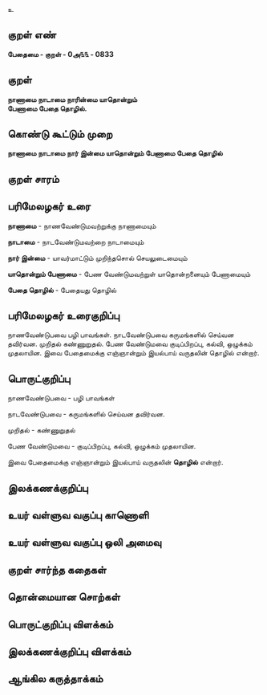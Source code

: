 உ

## குறள் எண் 

**பேதைமை - குறள் - 0அ௩௩ - 0833**

## குறள் 

**நாணாமை நாடாமை நாரின்மை யாதொன்றும்  
பேணாமை பேதை தொழில்.**

## கொண்டு கூட்டும் முறை

**நாணாமை நாடாமை நார் இன்மை யாதொன்றும் பேணாமை பேதை தொழில்**

## குறள் சாரம் 


## பரிமேலழகர் உரை

**நாணாமை** - நாணவேண்டுமவற்றுக்கு நாணாமையும் 

**நாடாமை** - நாடவேண்டுமவற்றை நாடாமையும் 

**நார் இன்மை** - யாவர்மாட்டும் முறிந்தசொல் செயலுடைமையும் 

**யாதொன்றும் பேணாமை** - பேண வேண்டுமவற்றுள் யாதொன்றனையும் பேணாமையும் 

**பேதை தொழில்** - பேதையது தொழில் 

## பரிமேலழகர் உரைகுறிப்பு   

நாணவேண்டுபவை பழி பாவங்கள். நாடவேண்டுபவை கருமங்களில் செய்வன தவிர்வன. முறிதல் கண்ணுறுதல். பேண வேண்டுமவை குடிப்பிறப்பு, கல்வி, ஒழுக்கம் முதலாயின. இவை பேதைமைக்கு எஞ்ஞான்றும் இயல்பாய் வருதலின் தொழில் என்றார்.

## பொருட்குறிப்பு 

நாணவேண்டுபவை - பழி பாவங்கள் 

நாடவேண்டுபவை - கருமங்களில் செய்வன தவிர்வன. 

முறிதல் - கண்ணுறுதல் 

பேண வேண்டுமவை - குடிப்பிறப்பு, கல்வி, ஒழுக்கம் முதலாயின. 

இவை பேதைமைக்கு எஞ்ஞான்றும் இயல்பாய் வருதலின் **தொழில்** என்றார்.

## இலக்கணக்குறிப்பு  


## உயர் வள்ளுவ வகுப்பு காணொளி


## உயர் வள்ளுவ வகுப்பு ஒலி அமைவு 

 
## குறள் சார்ந்த கதைகள் 


## தொன்மையான சொற்கள்


## பொருட்குறிப்பு விளக்கம்


## இலக்கணக்குறிப்பு விளக்கம்


## ஆங்கில கருத்தாக்கம் 



